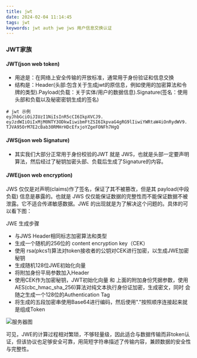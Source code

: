 ```yaml
---
title: jwt
date: 2024-02-04 11:14:45
tags: jwt
keywords: jwt auth jwe jws 用户信息交换认证
---
```

### JWT家族

#### JWT(json web token)
* 用途是：在网络上安全传输的开放标准，通常用于身份验证和信息交换
* 结构是：Header(头部:包含关于生成jwt的原信息，例如使用的加密算法和令牌的类型).Payload(负载：关于实体/用户的数据信息).Signature(签名：使用头部和负载以及秘密密钥生成的签名)

```
# jwt 示例
eyJhbGciOiJIUzI1NiIsInR5cCI6IkpXVCJ9.  
eyJzdWIiOiIxMjM0NTY3ODkwIiwibmFtZSI6IkpvaG4gRG9lIiwiYWRtaW4iOnRydWV9.  
TJVA95OrM7E2cBab30RMHrHDcEfxjoYZgeFONFh7HgQ 

```



#### JWS(json web Signature)
* 其实我们大部分正常用于身份校验的JWT 就是 JWS，也就是头部一定要声明算法，然后经过了秘钥加密头部、负载后生成了Signature的内容。

#### JWE(json web encryption)

JWS 仅仅是对声明(claims)作了签名，保证了其不被篡改，但是其 payload(中段负载) 信息是暴露的。也就是 JWS 仅仅能保证数据的完整性而不能保证数据不被泄露。它不适合传递敏感数据。JWE 的出现就是为了解决这个问题的。具体的可以看下图：

JWE 生成步骤
* 与JWS Header相同标志加密算法和类型
* 生成一个随机的256位的 content encryption key（CEK）
* 使用 rsa(pkcs1)算法对token接收者的公钥对CEK进行加密，以生成JWE加密秘钥
* 生成随机128位JWE初始化向量
* 将附加身份平局参数加入Header
* 使用CEK作为加密秘钥，JWT初始化向量 和 上面的附加身份凭据参数，使用AES(cbc_hmac_sha_256)算法对纯文本执行身份证加密，生成密文，同时
会随之生成一个128位的Authentication Tag
* 将生成的五段加密串使用Base64进行编码，然后使用"."按照顺序连接起来就是组成Token

![服务器图](Snipaste_2024-02-04_15-41-12.png)


可见，JWE的计算过程相对繁琐，不够轻量级，因此适合与数据传输而非token认证，但该协议也足够安全可靠，用简短字符串描述了传输内容，兼顾数据的安全性与完整性。


